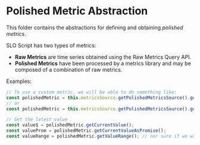 # Polished Metric Abstraction

This folder contains the abstractions for defining and obtaining *polished metrics*.

SLO Script has two types of metrics:
* **Raw Metrics** are time series obtained using the Raw Metrics Query API.
* **Polished Metrics** have been processed by a metrics library and may be composed of a combination of raw metrics.

Examples:
```TypeScript
// To use a custom metric, we will be able to do something like:
const polishedMetric = this.metricsSource.getPolishedMetricsSource().getByName('xyz', sloTarget);
// or
const polishedMetric = this.metricsSource.getPolishedMetricsSource().getByType(metricType, sloTarget);

// Get the latest value
const value$ = polishedMetric.getCurrentValue();
const valueProm = polishedMetric.getCurrentValueAsPromise();
const valueRange = polishedMetric.getValueRange(); // nor sure if we want this
```
